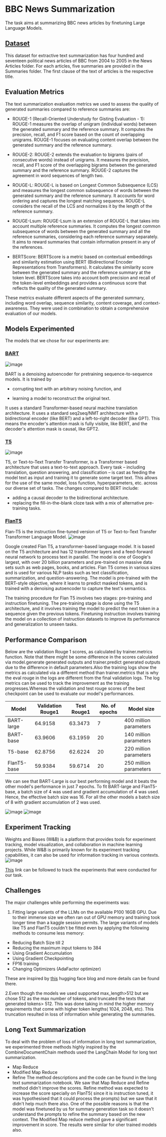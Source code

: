 
# BBC News Summarization

The task aims at summarizing BBC news articles by finetuning Large Language Models.


## [Dataset](https://www.kaggle.com/datasets/pariza/bbc-news-summary?datasetId=24984&sortBy=dateRun&tab=profile)

This dataset for extractive text summarization has four hundred and seventeen political news articles of BBC from 2004 to 2005 in the News Articles folder. For each articles, five summaries are provided in the Summaries folder. The first clause of the text of articles is the respective title.
## Evaluation Metrics

The text summarization evaluation metrics we used to assess the quality of generated summaries compared to reference summaries are:

* ROUGE-1 (Recall-Oriented Understudy for Gisting Evaluation - 1): ROUGE-1 measures the overlap of unigram (individual words) between the generated summary and the reference summary. It computes the precision, recall, and F1 score based on the count of overlapping unigrams. ROUGE-1 focuses on evaluating content overlap between the generated summary and the reference summary.

* ROUGE-2: ROUGE-2 extends the evaluation to bigrams (pairs of consecutive words) instead of unigrams. It measures the precision, recall, and F1 score of the overlapping bigrams between the generated summary and the reference summary. ROUGE-2 captures the agreement in word sequences of length two.

* ROUGE-L: ROUGE-L is based on Longest Common Subsequence (LCS) and measures the longest common subsequence of words between the generated summary and the reference summary. It accounts for word ordering and captures the longest matching sequence. ROUGE-L considers the recall of the LCS and normalizes it by the length of the reference summary.

* ROUGE-Lsum: ROUGE-Lsum is an extension of ROUGE-L that takes into account multiple reference summaries. It computes the longest common subsequence of words between the generated summary and all the reference summaries, considering each reference summary separately. It aims to reward summaries that contain information present in any of the references.

* BERTScore: BERTScore is a metric based on contextual embeddings and similarity estimation using BERT (Bidirectional Encoder Representations from Transformers). It calculates the similarity score between the generated summary and the reference summary at the token level. BERTScore takes into account both precision and recall of the token-level embeddings and provides a continuous score that reflects the quality of the generated summary.

These metrics evaluate different aspects of the generated summary, including word overlap, sequence similarity, content coverage, and context-awareness. They were used in combination to obtain a comprehensive evaluation of our models.

## Models Experimented
The models that we chose for our experiments are:
### [BART](https://arxiv.org/abs/1910.13461v1)
![image](https://github.com/shreyasajal/BBC-News-Summary/assets/58565264/9bce0645-bcf9-455b-96a5-a12d794fd60a)

BART is a denoising autoencoder for pretraining sequence-to-sequence models. It is trained by

 * corrupting text with an arbitrary noising function, and 
 
 * learning a model to reconstruct the original text.
 
  It uses a standard Transformer-based neural machine translation architecture. It uses a standard seq2seq/NMT architecture with a bidirectional encoder (like BERT) and a left-to-right decoder (like GPT). This means the encoder's attention mask is fully visible, like BERT, and the decoder's attention mask is causal, like GPT2.
  

### [T5](https://arxiv.org/abs/1910.10683v3)
![image](https://github.com/shreyasajal/BBC-News-Summary/assets/58565264/887ff67d-cb8b-4ca3-88d8-a6b32010744a)

T5, or Text-to-Text Transfer Transformer, is a Transformer based architecture that uses a text-to-text approach. Every task – including translation, question answering, and classification – is cast as feeding the model text as input and training it to generate some target text. This allows for the use of the same model, loss function, hyperparameters, etc. across our diverse set of tasks. The changes compared to BERT include:

* adding a causal decoder to the bidirectional architecture.
* replacing the fill-in-the-blank cloze task with a mix of alternative pre-training tasks.
### [FlanT5](https://arxiv.org/abs/2210.11416v5)
Flan-T5 is the instruction fine-tuned version of T5 or Text-to-Text Transfer Transformer Language Model.
![image](https://github.com/shreyasajal/BBC-News-Summary/assets/58565264/03f3aff7-c30e-43a6-aff5-4a4f76161c29)


Google created Flan T5, a transformer-based language model. It is based on the T5 architecture and has 12 transformer layers and a feed-forward neural network to process text in parallel. The model is one of Google's largest, with over 20 billion parameters and pre-trained on massive data sets such as web pages, books, and articles. Flan T5 comes in various sizes and is used for various NLP tasks such as text classification, summarization, and question-answering. The model is pre-trained with the BERT-style objective, where it learns to predict masked tokens, and is trained with a denoising autoencoder to capture the text's semantics.

The training procedure for Flan T5 involves two stages: pre-training and instruction finetuning. The pre-training stage is done using the T5 architecture, and it involves training the model to predict the next token in a sequence given the previous tokens. Finetuning instruction involves training the model on a collection of instruction datasets to improve its performance and generalization to unseen tasks.

## Performance Comparison
Below are the validation Rouge 1 scores, as calculated by trainer.metrics function. Note that there might be some difference in the scores calculated via model.generate generated outputs and trainer.predict generated outputs due to the difference in default parameters.Also the training logs show the metrics as calculated via a different method than trainer.metrics that is why the eval rouge in the logs are different from the final validation logs. The log metrics can be used to track the improvement as the training progresses.Whereas the validation and test rouge scores of the best checkpoint can be used to evaluate our model's performances.

| Model       | Validation Rouge1 | Test Rouge1 | No. of epochs | Model size             |
|-------------|-------------------|-------------|---------------|------------------------|
| BART-large  | 64.9158           | 63.3473     | 7             | 400 million parameters |
| BART-base   | 63.9606           | 63.1959     | 20            | 140 million parameters |
| T5-base     | 62.8756           | 62.6224     | 20            | 220 million parameters |
| FlanT5-base | 59.9384           | 59.6714     | 20            | 250 million parameters |

We can see that BART-Large is our best performing model and it beats the other model's performance in just 7 epochs. To fit BART-large and FlanT5-base, a batch size of 4 was used and gradient accumulation of 4 was used. Hence, the effective batch size was 16. For all the other models a batch size of 8 with gradient accumulation of 2 was used.

![image](https://github.com/shreyasajal/BBC-News-Summary/assets/58565264/d607aa13-6d3e-4d1c-bea7-a9baf6c9e189)
![image](https://github.com/shreyasajal/BBC-News-Summary/assets/58565264/30f610b1-d388-43d0-85fc-714b9b1f67e0)

## Experiment Tracking

Weights and Biases (W&B) is a platform that provides tools for experiment tracking, model visualization, and collaboration in machine learning projects. While W&B is primarily known for its experiment tracking capabilities, it can also be used for information tracking in various contexts.
![image](https://github.com/shreyasajal/BBC-News-Summary/assets/58565264/90e95919-ebc6-46c8-9cb6-0aae99f23b3e)

[This](https://wandb.ai/shreyasajal/huggingface?workspace=user-shreyasajal) link can be followed to track the experiments that were conducted for our task.

## Challenges
The major challenges while performing the experiments was:
1. Fitting large variants of the LLMs on the available P100 16GB GPU. Due to their immense size we often ran out of GPU memory and training took longer time than a kaggle session permits. 
The large variants of models like T5 and FlanT5 couldn't be fitted even by applying the following methods to consume less memory:
* Reducing Batch Size till 2
* Reducing the maximum input tokens to 384
* Using Gradient Accumulation
* Using Gradient Checkpointing
* FP16 training
* Changing Optimizers (AdaFactor optimizer)

These are inspired by [this](https://huggingface.co/docs/transformers/v4.18.0/en/performance) hugging face blog and more details can be found there.

2.Even though the models we used supported max_length>512 but we chose 512 as the max number of tokens, and truncated the texts that generated tokens> 512. This was done taking in mind the higher memory requirements that come with higher token lengths( 1024, 2048, etc). This truncation resulted in loss of information while generating the summaries.

## Long Text Summarization 
To deal with the problem of loss of information in long text summarization, we experimented three methods highly inspired by the CombineDocumentChain methods used the LangChain Model for long text summarization. 
* Map Reduce
* Modified Map Reduce
* Refine
The method descriptions and the code can be found in the long text summarization notebook.
We saw that Map Reduce and Refine method didn't improve the scores. Refine method was expected to increase the score specially on FlanT5( since it is instruction tuned, it was hypothesised that it could process the prompts) but we saw that it didn't help much there also. One of the possible reasons is that the model was finetuned by us for summary generation task so it doesn't understand the prompts to refine the summary based on the new context.
The Modified Map reduce method gave a significant improvement in score. The results were similar for oher trained models also.


